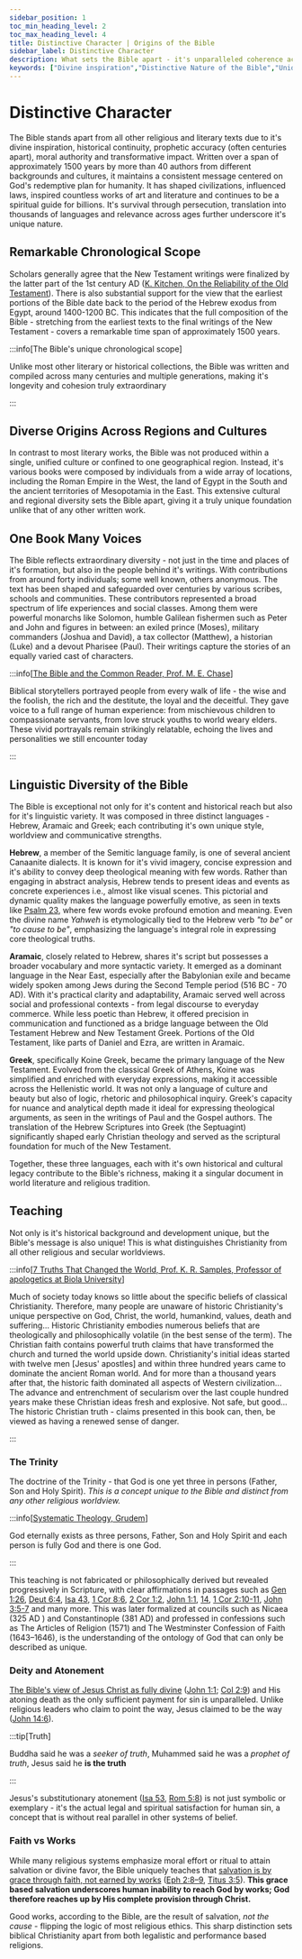 ```yaml
---
sidebar_position: 1
toc_min_heading_level: 2
toc_max_heading_level: 4
title: Distinctive Character | Origins of the Bible
sidebar_label: Distinctive Character
description: What sets the Bible apart - it's unparalleled coherence across centuries, authors, and cultures, coupled with its profound influence, moral authority, and global impact, makes it a truly unique book.
keywords: ["Divine inspiration","Distinctive Nature of the Bible","Uniqueness of the Bible","The Bible's Unmatched Qualities","moral authority of the bible", "influence of the bible"]
---
```


# Distinctive Character

The Bible stands apart from all other religious and literary texts due to it's divine inspiration, historical continuity,
prophetic accuracy (often centuries apart), moral authority and transformative impact. Written over a span of approximately 1500 years
by more than 40 authors from different backgrounds and cultures, it maintains a consistent message centered on God's redemptive plan
for humanity. It has shaped civilizations, influenced laws, inspired countless works of art and literature and continues to be a
spiritual guide for billions. It's survival through persecution, translation into thousands of languages and relevance across ages
further underscore it's unique nature.

## Remarkable Chronological Scope

Scholars generally agree that the New Testament writings were finalized by the latter part of the 1st century AD
([K. Kitchen, On the Reliability of the Old Testament](https://www.amazon.com/Reliability-Old-Testament-K-Kitchen/dp/0802803962)).
There is also substantial support for the view that the earliest portions of the Bible date back to the period of the Hebrew exodus
from Egypt, around 1400-1200 BC. This indicates that the full composition of the Bible - stretching from the earliest texts to the
final writings of the New Testament - covers a remarkable time span of approximately 1500 years. 

:::info[The Bible's unique chronological scope]

Unlike most other literary or historical collections, the Bible was written and compiled across many centuries and multiple
generations, making it's longevity and cohesion truly extraordinary

:::

## Diverse Origins Across Regions and Cultures

In contrast to most literary works, the Bible was not produced within a single, unified culture or confined to one geographical
region. Instead, it's various books were composed by individuals from a wide array of locations, including the Roman Empire in
the West, the land of Egypt in the South and the ancient territories of Mesopotamia in the East. This extensive cultural and
regional diversity sets the Bible apart, giving it a truly unique foundation unlike that of any other written work.

## One Book Many Voices

The Bible reflects extraordinary diversity - not just in the time and places of it's formation, but also in the people behind
it's writings. With contributions from around forty individuals; some well known, others anonymous. The text has been shaped
and safeguarded over centuries by various scribes, schools and communities. These contributors represented a broad spectrum
of life experiences and social classes. Among them were powerful monarchs like Solomon, humble Galilean fishermen such as
Peter and John and figures in between: an exiled prince (Moses), military commanders (Joshua and David), a tax
collector (Matthew), a historian (Luke) and a devout Pharisee (Paul). Their writings capture the stories of an
equally varied cast of characters. 

:::info[[The Bible and the Common Reader, Prof. M. E. Chase](https://www.amazon.com/Bible-Common-Reader-Ellen-Chase/dp/0020843909)]

Biblical storytellers portrayed people from every walk of life - the wise and the foolish, the rich and the destitute, the loyal
and the deceitful. They gave voice to a full range of human experience: from mischievous children to compassionate servants, from
love struck youths to world weary elders. These vivid portrayals remain strikingly relatable, echoing the lives and personalities
we still encounter today

:::

## Linguistic Diversity of the Bible

The Bible is exceptional not only for it's content and historical reach but also for it's linguistic variety. It was composed
in three distinct languages - Hebrew, Aramaic and Greek; each contributing it's own unique style, worldview and communicative strengths.

**Hebrew**, a member of the Semitic language family, is one of several ancient Canaanite dialects. It is known for it's vivid
imagery, concise expression and it's ability to convey deep theological meaning with few words. Rather than engaging in abstract analysis, Hebrew tends to present ideas and events as concrete experiences i.e., almost like visual scenes. This pictorial and dynamic quality makes the language powerfully emotive, as seen in texts like
[Psalm 23](https://www.biblegateway.com/passage/?search=Psalm%2023&version=NKJV), where few words evoke profound emotion
and meaning. Even the divine name *Yahweh* is etymologically tied to the Hebrew verb *"to be"* or *"to cause to be"*,
emphasizing the language's integral role in expressing core theological truths.

**Aramaic**, closely related to Hebrew, shares it's script but possesses a broader vocabulary and more syntactic variety.
It emerged as a dominant language in the Near East, especially after the Babylonian exile and became widely spoken
among Jews during the Second Temple period (516 BC - 70 AD). With it's practical clarity and adaptability, Aramaic served well across
social and professional contexts - from legal discourse to everyday commerce. While less poetic than Hebrew, it offered
precision in communication and functioned as a bridge language between the Old Testament Hebrew and New Testament Greek.
Portions of the Old Testament, like parts of Daniel and Ezra, are written in Aramaic.

**Greek**, specifically Koine Greek, became the primary language of the New Testament. Evolved from the classical Greek
of Athens, Koine was simplified and enriched with everyday expressions, making it accessible across the Hellenistic world.
It was not only a language of culture and beauty but also of logic, rhetoric and philosophical inquiry. Greek's capacity
for nuance and analytical depth made it ideal for expressing theological arguments, as seen in the writings of Paul and
the Gospel authors. The translation of the Hebrew Scriptures into Greek (the Septuagint) significantly shaped early
Christian theology and served as the scriptural foundation for much of the New Testament.

Together, these three languages, each with it's own historical and cultural legacy contribute to the Bible's richness,
making it a singular document in world literature and religious tradition.

## Teaching

Not only is it's historical background and development unique, but the Bible's message is also unique! This is what
distinguishes Christianity from all other religious and secular worldviews. 

:::info[[7 Truths That Changed the World, Prof. K. R. Samples, Professor of apologetics at Biola University](https://www.amazon.com.au/Truths-That-Changed-World-Christianitys/dp/0801072115)]

Much of society today knows so little about the specific beliefs of classical Christianity.
Therefore, many people are unaware of historic Christianity's unique perspective on God, Christ, the world,
humankind, values, death and suffering... Historic Christianity embodies numerous beliefs that are
theologically and philosophically volatile (in the best sense of the term). The Christian faith contains
powerful truth claims that have transformed the church and turned the world upside down. Christianity's
initial ideas started with twelve men [Jesus' apostles] and within three hundred years
came to dominate the ancient Roman world. And for more than a thousand years after that,
the historic faith dominated all aspects of Western civilization... The advance and entrenchment
of secularism over the last couple hundred years make these Christian ideas fresh and explosive.
Not safe, but good... The historic Christian truth - claims presented in this book can,
then, be viewed as having a renewed sense of danger.

:::


### The Trinity

The doctrine of the Trinity - that God is one yet three in persons (Father, Son and Holy Spirit). *This
is a concept unique to the Bible and distinct from any other religious worldview.*

:::info[[Systematic Theology, Grudem](https://www.amazon.com/Systematic-Theology-Introduction-Biblical-Doctrine/dp/0310286700)]

God eternally exists as three persons, Father, Son and Holy Spirit and each person is fully God and there is one God.

:::

This teaching is not fabricated or philosophically derived but revealed progressively in Scripture, with clear affirmations
in passages such as [Gen 1:26](https://www.biblegateway.com/passage/?search=Gen%201%3A26&version=NKJV),
[Deut 6:4](https://www.biblegateway.com/passage/?search=Deut%206%3A4&version=NKJV),
[Isa 43](https://www.biblegateway.com/passage/?search=Is%2043&version=NKJV),
[1 Cor 8:6](https://www.biblegateway.com/passage/?search=1%20cor%208%3A6&version=NKJV),
[2 Cor 1:2](https://www.biblegateway.com/passage/?search=2%20Cor%201%3A2%5D&version=NKJV),
[John 1:1](https://www.biblegateway.com/passage/?search=john%201%3A1&version=NKJV),
[14](https://www.biblegateway.com/passage/?search=john%2014&version=NKJV),
[1 Cor 2:10-11](https://www.biblegateway.com/passage/?search=1%20Cor%202%3A10-11&version=NKJV),
[John 3:5-7](https://www.biblegateway.com/passage/?search=John%203%3A5-7&version=NKJV) and many more.
This was later formalized at councils such as Nicaea (325 AD ) and Constantinople (381 AD) and professed
in confessions such as The Articles of Religion (1571) and The Westminster Confession of Faith (1643–1646), is the understanding
of the ontology of God that can only be described as unique.

### Deity and Atonement

[The Bible's view of Jesus Christ as fully divine](../../jesus/crediblilty/is-jesus-alive.md) ([John 1:1](https://www.biblegateway.com/passage/?search=John%201%3A1&version=NKJV);
[Col 2:9](https://www.biblegateway.com/passage/?search=Col%202%3A9&version=NKJV)) and His atoning death as the only sufficient payment
for sin is unparalleled. Unlike religious leaders who claim to point the way, Jesus claimed to be the way
([John 14:6](https://www.biblegateway.com/passage/?search=john%2014%3A6&version=NKJV)). 

:::tip[Truth]

Buddha said he was a *seeker of truth*, Muhammed said he was a *prophet of truth*,
Jesus said he **is the truth**

:::

Jesus's substitutionary atonement ([Isa 53](https://www.biblegateway.com/passage/?search=Isa%2053&version=NKJV),
[Rom 5:8](https://www.biblegateway.com/passage/?search=rom%205%3A8&version=NKJV)) is not just symbolic or exemplary - it's the actual legal and spiritual
satisfaction for human sin, a concept that is without real parallel in other systems of belief.

### Faith vs Works

While many religious systems emphasize moral effort or ritual to attain salvation or divine favor, the Bible uniquely
teaches that [salvation is by grace through faith, not earned by works](../../jesus/because-he-lives/salvation-and-redemption.md)
([Eph 2:8–9](https://www.biblegateway.com/passage/?search=Eph%202%3A8%E2%80%939&version=NKJV),
[Titus 3:5](https://www.biblegateway.com/passage/?search=Titus%203%3A5&version=NKJV)). **This grace based salvation
underscores human inability to reach God by works; God therefore reaches up by His complete provision through Christ.**

Good works, according to the Bible, are the result of salvation, *not the cause* - flipping the logic of most
religious ethics. This sharp distinction sets biblical Christianity apart from both legalistic and performance based religions.
